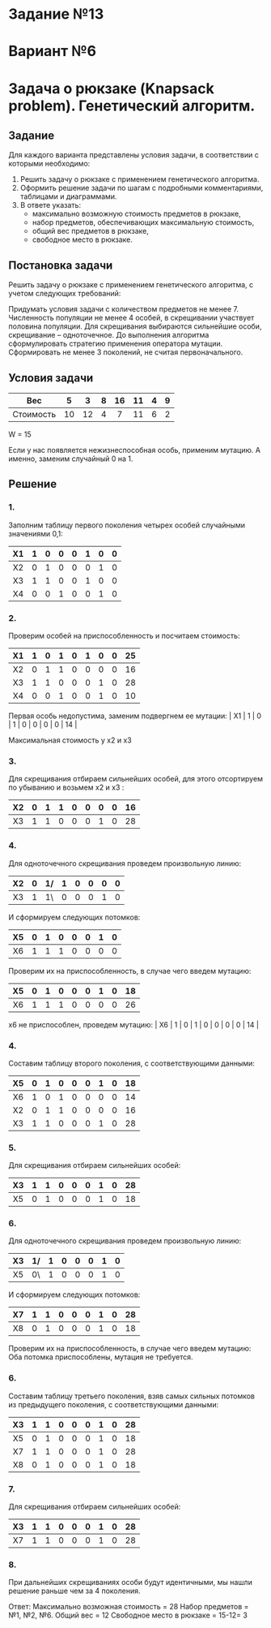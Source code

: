 # Задание №13
# Вариант №6
# Задача о рюкзаке (Knapsack problem). Генетический алгоритм.

## Задание
Для каждого варианта представлены условия задачи, в соответствии с которыми необходимо: 
1. Решить задачу о рюкзаке с применением генетического алгоритма.
2. Оформить решение задачи по шагам с подробными комментариями, таблицами и диаграммами.
3. В ответе указать:
   - максимально возможную стоимость предметов в рюкзаке,
   - набор предметов, обеспечивающих максимальную стоимость,
   - общий вес предметов в рюкзаке,
   - свободное место в рюкзаке.

## Постановка задачи
Решить задачу о рюкзаке с применением генетического алгоритма, с учетом следующих требований:

Придумать условия задачи с количеством предметов не менее 7.
Численность популяции не менее 4 особей, в скрещивании участвует половина популяции.
Для скрещивания выбираются сильнейшие особи, скрещивание – одноточечное.
До выполнения алгоритма сформулировать стратегию применения оператора мутации.
Сформировать не менее 3 поколений, не считая первоначального.

## Условия задачи

| Вес       |  5  | 3  | 8 | 16 | 11 | 4 | 9 |
|:---------:|:---:|:--:|:-:|:--:|:--:|:-:|:-:|
| Стоимость | 10  | 12 | 4 | 7  | 11 | 6 | 2 |

W = 15

Если у нас появляется нежизнеспособная особь, применим мутацию.
А именно, заменим случайный 0 на 1.

## Решение
### 1. 
Заполним таблицу первого поколения четырех особей случайными значениями 0,1:

| Х1 | 1 | 0 | 0 | 0 | 1 | 0 | 0 |
|:--:|:-:|:-:|:-:|:-:|:-:|:-:|:-:|
| Х2 | 0 | 1 | 0 | 0 | 0 | 1 | 0 |
| Х3 | 1 | 1 | 0 | 0 | 1 | 0 | 0 |
| Х4 | 0 | 0 | 1 | 0 | 0 | 1 | 0 |

### 2.
Проверим особей на приспособленность и посчитаем стоимость:


| Х1 | 1 | 0 | 1 | 0 | 1 | 0 | 0 | 25 |
|:--:|:-:|:-:|:-:|:-:|:-:|:-:|:-:|:--:|
| Х2 | 0 | 1 | 1 | 0 | 0 | 0 | 0 | 16 |
| Х3 | 1 | 1 | 0 | 0 | 0 | 1 | 0 | 28 |
| Х4 | 0 | 0 | 1 | 0 | 0 | 1 | 0 | 10 |

Первая особь недопустима, заменим подвергнем ее мутации:
| Х1 | 1 | 0 | 1 | 0 | 0 | 0 | 0 | 14 |

Максимальная стоимость у х2 и х3

### 3.
Для скрещивания отбираем сильнейших особей, для этого отсортируем по убыванию и возьмем х2 и х3 :

| Х2 | 0 | 1 | 1 | 0 | 0 | 0 | 0 | 16 |
|:--:|:-:|:-:|:-:|:-:|:-:|:-:|:-:|:--:|
| Х3 | 1 | 1 | 0 | 0 | 0 | 1 | 0 | 28 |

### 4. 
Для одноточечного скрещивания проведем произвольную линию:

| Х2 | 0 | 1/ | 1 | 0 | 0 | 0 | 0 |
|:--:|:-:|:--:|:-:|:-:|:-:|:-:|:-:|
| Х3 | 1 | 1\ | 0 | 0 | 0 | 1 | 0 | 


И сформируем следующих потомков:

| Х5 | 0 | 1 | 0 | 0 | 0 | 1 | 0 |
|:--:|:-:|:-:|:-:|:-:|:-:|:-:|:-:|
| Х6 | 1 | 1 | 1 | 0 | 0 | 0 | 0 |

Проверим их на приспособленность, в случае чего введем мутацию:

| Х5 | 0 | 1 | 0 | 0 | 0 | 1 | 0 | 18 |
|:--:|:-:|:-:|:-:|:-:|:-:|:-:|:-:|:--:|
| Х6 | 1 | 1 | 1 | 0 | 0 | 0 | 0 | 26 |

х6 не приспособлен, проведем мутацию:
| Х6 | 1 | 0 | 1 | 0 | 0 | 0 | 0 | 14 |

### 4.
Составим таблицу второго поколения, с соответствующими данными:

| Х5 | 0 | 1 | 0 | 0 | 0 | 1 | 0 | 18 |
|:--:|:-:|:-:|:-:|:-:|:-:|:-:|:-:|:--:|
| Х6 | 1 | 0 | 1 | 0 | 0 | 0 | 0 | 14 |
| Х2 | 0 | 1 | 1 | 0 | 0 | 0 | 0 | 16 |
| Х3 | 1 | 1 | 0 | 0 | 0 | 1 | 0 | 28 |

### 5.
Для скрещивания отбираем сильнейших особей:

| Х3 | 1 | 1 | 0 | 0 | 0 | 1 | 0 | 28 |
|:--:|:-:|:-:|:-:|:-:|:-:|:-:|:-:|:--:|
| Х5 | 0 | 1 | 0 | 0 | 0 | 1 | 0 | 18 |

### 6. 
Для одноточечного скрещивания проведем произвольную линию:

| Х3 | 1/ | 1 | 0 | 0 | 0 | 1 | 0 |
|:--:|:--:|:-:|:-:|:-:|:-:|:-:|:-:|
| Х5 | 0\ | 1 | 0 | 0 | 0 | 1 | 0 | 


И сформируем следующих потомков:

| Х7 | 1 | 1 | 0 | 0 | 0 | 1 | 0 | 28 |
|:--:|:-:|:-:|:-:|:-:|:-:|:-:|:-:|:--:|
| Х8 | 0 | 1 | 0 | 0 | 0 | 1 | 0 | 18 |

Проверим их на приспособленность, в случае чего введем мутацию:
Оба потомка приспособлены, мутация не требуется.


### 6.
Составим таблицу третьего поколения, взяв самых сильных потомков из предыдущего поколения, с соответствующими данными:

| Х3 | 1 | 1 | 0 | 0 | 0 | 1 | 0 | 28 |
|:--:|:-:|:-:|:-:|:-:|:-:|:-:|:-:|:--:|
| Х5 | 0 | 1 | 0 | 0 | 0 | 1 | 0 | 18 |
| Х7 | 1 | 1 | 0 | 0 | 0 | 1 | 0 | 28 |
| Х8 | 0 | 1 | 0 | 0 | 0 | 1 | 0 | 18 |

### 7.
Для скрещивания отбираем сильнейших особей:

| Х3 | 1 | 1 | 0 | 0 | 0 | 1 | 0 | 28 |
|:--:|:-:|:-:|:-:|:-:|:-:|:-:|:-:|:--:|
| Х7 | 1 | 1 | 0 | 0 | 0 | 1 | 0 | 28 |

### 8. 
При дальнейших скрещиваниях особи будут идентичными, мы нашли решение раньше чем за 4 поколения.

Ответ: 
Максимально возможная стоимость = 28
Набор предметов = №1, №2, №6.
Общий вес = 12
Свободное место в рюкзаке = 15-12= 3
